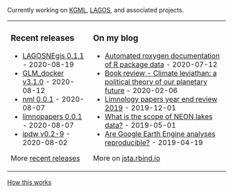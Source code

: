 Currently working on [KGML](https://sites.google.com/umn.edu/kgml/home), [LAGOS](https://lagoslakes.org), and associated projects. 

<table><tr><td valign="top">

### Recent releases
<!-- recent_releases starts -->
* [LAGOSNEgis 0.1.1](https://github.com/cont-limno/LAGOSNEgis/releases/tag/0.1.1) - 2020-08-19
* [GLM_docker v3.1.0](https://github.com/jsta/GLM_docker/releases/tag/v3.1.0) - 2020-08-12
* [nml 0.0.1](https://github.com/jsta/nml/releases/tag/0.0.1) - 2020-08-07
* [limnopapers 0.0.1](https://github.com/jsta/limnopapers/releases/tag/0.0.1) - 2020-08-07
* [ipdw v0.2-9](https://github.com/jsta/ipdw/releases/tag/v0.2-9) - 2020-08-02
<!-- recent_releases ends -->
More [recent releases](https://github.com/jsta/jsta/blob/main/releases.md)
</td><td valign="top">

### On my blog
<!-- blog starts -->
* [Automated roxygen documentation of R package data](https://jsta.rbind.io/blog/automated-roxygen-documentation-of-r-package-data/) - 2020-07-12
* [Book review - Climate leviathan: a political theory of our planetary future](https://jsta.rbind.io/blog/climate-leviathan-a-polictical-theory-of-our-planetary-future/) - 2020-02-06
* [Limnology papers year end review 2019](https://jsta.rbind.io/blog/limnology-papers-year-end-review-with-a-python-twitter-rss-feed/) - 2019-12-01
* [What is the scope of NEON lakes data?](https://jsta.rbind.io/blog/what-is-the-scope-of-neon-lakes-data/) - 2019-05-01
* [Are Google Earth Engine analyses reproducible?](https://jsta.rbind.io/blog/are-google-earth-engine-analyses-reproducible/) - 2019-04-19
<!-- blog ends -->
More on [jsta.rbind.io](https://jsta.rbind.io)
</td></tr></table>

<a href="https://simonwillison.net/2020/Jul/10/self-updating-profile-readme/">How this works</a>
